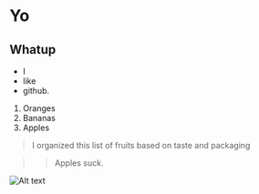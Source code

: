 # Yo

## Whatup

- I
- like
- github.

1. Oranges
1. Bananas
1. Apples

> I organized this list of fruits based on taste and packaging

>>Apples suck.

![Alt text](https://media1.giphy.com/media/SVCSsoKU5v6ZJLk07n/giphy.gif)
